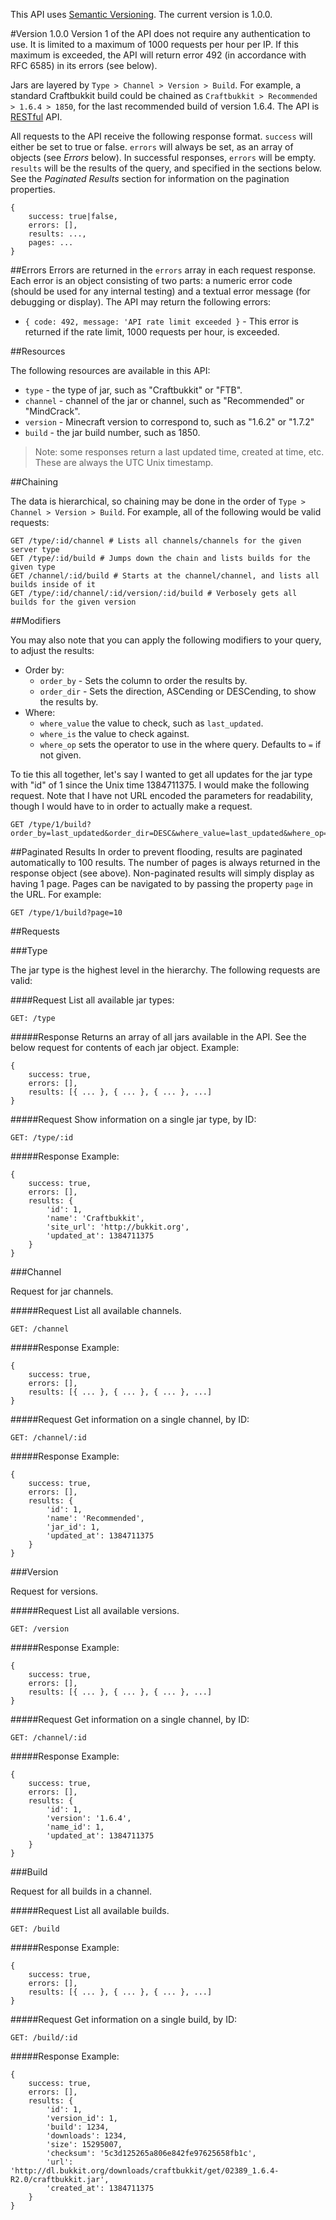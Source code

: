 
This API uses [Semantic Versioning](http://semver.org/). The current version is 1.0.0.

#Version 1.0.0
Version 1 of the API does not require any authentication to use. It is limited to a maximum of 1000 requests per hour per IP. If this maximum is exceeded, the API will return error 492 (in accordance with RFC 6585) in its errors (see below).

Jars are layered by `Type > Channel > Version > Build`. For example, a standard Craftbukkit build could be chained as `Craftbukkit > Recommended > 1.6.4 > 1850`, for the last recommended build of version 1.6.4. The API is [RESTful](http://en.wikipedia.org/wiki/Representational_state_transfer) API. 

All requests to the API receive the following response format. `success` will either be set to true or false. `errors` will always be set, as an array of objects (see *Errors* below). In successful responses, `errors` will be empty. `results` will be the results of the query, and specified in the sections below. See the *Paginated Results* section for information on the pagination properties.

	{
		success: true|false,
		errors: [],
		results: ...,
		pages: ...
	}

##Errors
Errors are returned in the `errors` array in each request response. Each error is an object consisting of two parts: a numeric error code (should be used for any internal testing) and a textual error message (for debugging or display). The API may return the following errors:

 - `{ code: 492, message: 'API rate limit exceeded }` - This error is returned if the rate limit, 1000 requests per hour, is exceeded.

##Resources

The following resources are available in this API:

 - `type` - the type of jar, such as "Craftbukkit" or "FTB".
 - `channel` - channel of the jar or channel, such as "Recommended" or "MindCrack".
 - `version` - Minecraft version to correspond to, such as "1.6.2" or "1.7.2"
 - `build` - the jar build number, such as 1850.

> Note: some responses return a last updated time, created at time, etc. These are always the UTC Unix timestamp.

##Chaining

The data is hierarchical, so chaining may be done in the order of `Type > Channel > Version > Build`. For example, all of the following would be valid requests:

	GET /type/:id/channel # Lists all channels/channels for the given server type
	GET /type/:id/build # Jumps down the chain and lists builds for the given type
	GET /channel/:id/build # Starts at the channel/channel, and lists all builds inside of it
	GET /type/:id/channel/:id/version/:id/build # Verbosely gets all builds for the given version

##Modifiers

You may also note that you can apply the following modifiers to your query, to adjust the results:

 - Order by:
 	- `order_by` - Sets the column to order the results by.
 	- `order_dir` - Sets the direction, ASCending or DESCending, to show the results by.
 - Where:
    - `where_value` the value to check, such as `last_updated`.
    - `where_is` the value to check against.
 	- `where_op` sets the operator to use in the where query. Defaults to `=` if not given.

To tie this all together, let's say I wanted to get all updates for the jar type with "id" of 1 since the Unix time 1384711375. I would make the following request. Note that I have not URL encoded the parameters for readability, though I would have to in order to actually make a request.

	GET /type/1/build?order_by=last_updated&order_dir=DESC&where_value=last_updated&where_op=>&where_is=1384711375

##Paginated Results
In order to prevent flooding, results are paginated automatically to 100 results. The number of pages is always returned in the response object (see above). Non-paginated results will simply display as having 1 page. Pages can be navigated to by passing the property `page` in the URL. For example:

	GET /type/1/build?page=10

##Requests

###Type

The jar type is the highest level in the hierarchy. The following requests are valid:

####Request
List all available jar types:

	GET: /type

#####Response
Returns an array of all jars available in the API. See the below request for contents of each jar object. Example:

	{
		success: true,
		errors: [],
		results: [{ ... }, { ... }, { ... }, ...]
	}

#####Request
Show information on a single jar type, by ID:

	GET: /type/:id

#####Response
Example:

	{
		success: true,
		errors: [],
		results: {
			'id': 1,
			'name': 'Craftbukkit',
			'site_url': 'http://bukkit.org',
			'updated_at': 1384711375
		}
	}

###Channel

Request for jar channels.

#####Request
List all available channels.

	GET: /channel

#####Response
Example:

	{
		success: true,
		errors: [],
		results: [{ ... }, { ... }, { ... }, ...]
	}

#####Request
Get information on a single channel, by ID:

	GET: /channel/:id

#####Response
Example:

	{
		success: true,
		errors: [],
		results: {
			'id': 1,
			'name': 'Recommended',
			'jar_id': 1,
			'updated_at': 1384711375
		}
	}

###Version

Request for versions.

#####Request
List all available versions.

	GET: /version

#####Response
Example:

	{
		success: true,
		errors: [],
		results: [{ ... }, { ... }, { ... }, ...]
	}

#####Request
Get information on a single channel, by ID:

	GET: /channel/:id

#####Response
Example:

	{
		success: true,
		errors: [],
		results: {
			'id': 1,
			'version': '1.6.4',
			'name_id': 1,
			'updated_at': 1384711375
		}
	}

###Build

Request for all builds in a channel.

#####Request
List all available builds.

	GET: /build

#####Response
Example:

	{
		success: true,
		errors: [],
		results: [{ ... }, { ... }, { ... }, ...]
	}

#####Request
Get information on a single build, by ID:

	GET: /build/:id

#####Response
Example:

	{
		success: true,
		errors: [],
		results: {
			'id': 1,
			'version_id': 1,
			'build': 1234,
			'downloads': 1234,
			'size': 15295007,
			'checksum': '5c3d125265a806e842fe97625658fb1c',
			'url': 'http://dl.bukkit.org/downloads/craftbukkit/get/02389_1.6.4-R2.0/craftbukkit.jar',
			'created_at': 1384711375
		}
	}
